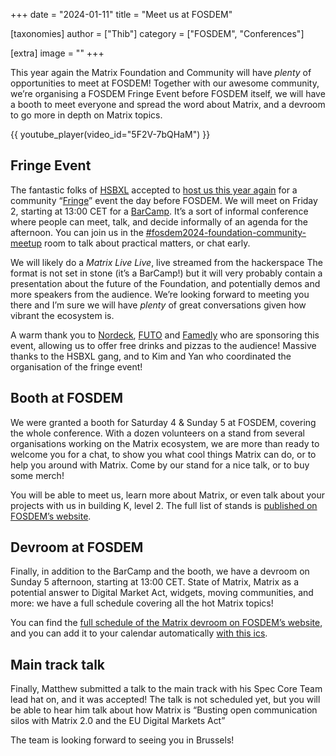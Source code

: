 +++
date = "2024-01-11"
title = "Meet us at FOSDEM"

[taxonomies]
author = ["Thib"]
category = ["FOSDEM", "Conferences"]

[extra]
image = ""
+++

This year again the Matrix Foundation and Community will have _plenty_ of opportunities to meet at FOSDEM! Together with our awesome community, we’re organising a FOSDEM Fringe Event before FOSDEM itself, we will have a booth to meet everyone and spread the word about Matrix, and a devroom to go more in depth on Matrix topics.

{{ youtube_player(video_id="5F2V-7bQHaM") }}

<!-- more -->

## Fringe Event

The fantastic folks of [HSBXL](https://hsbxl.be/) accepted to [host us this year again](https://hsbxl.be/events/byteweek/2024/matrix-community-meetup/) for a community “[Fringe](https://fosdem.org/2024/fringe/)” event the day before FOSDEM. We will meet on Friday 2, starting at 13:00 CET for a [BarCamp](https://en.wikipedia.org/wiki/BarCamp). It’s a sort of informal conference where people can meet, talk, and decide informally of an agenda for the afternoon. You can join us in the [#fosdem2024-foundation-community-meetup](https://matrix.to/#/#fosdem2024-foundation-community-meetup:matrix.org) room to talk about practical matters, or chat early.

We will likely do a _Matrix Live Live_, live streamed from the hackerspace The format is not set in stone (it’s a BarCamp!) but it will very probably contain a presentation about the future of the Foundation, and potentially demos and more speakers from the audience. We’re looking forward to meeting you there and I’m sure we will have _plenty_ of great conversations given how vibrant the ecosystem is.

A warm thank you to [Nordeck](https://nordeck.net/), [FUTO](https://futo.org/) and [Famedly](https://www.famedly.com/) who are sponsoring this event, allowing us to offer free drinks and pizzas to the audience! Massive thanks to the HSBXL gang, and to Kim and Yan who coordinated the organisation of the fringe event!


## Booth at FOSDEM

We were granted a booth for Saturday 4 & Sunday 5 at FOSDEM, covering the whole conference. With a dozen volunteers on a stand from several organisations working on the Matrix ecosystem, we are more than ready to welcome you for a chat, to show you what cool things Matrix can do, or to help you around with Matrix. Come by our stand for a nice talk, or to buy some merch!

You will be able to meet us, learn more about Matrix, or even talk about your projects with us in building K, level 2. The full list of stands is [published on FOSDEM’s website](https://fosdem.org/2024/stands/).


## Devroom at FOSDEM

Finally, in addition to the BarCamp and the booth, we have a devroom on Sunday 5 afternoon, starting at 13:00 CET. State of Matrix, Matrix as a potential answer to Digital Market Act, widgets, moving communities, and more: we have a full schedule covering all the hot Matrix topics!

You can find the [full schedule of the Matrix devroom on FOSDEM’s website](https://fosdem.org/2024/schedule/track/matrix/), and you can add it to your calendar automatically [with this ics](https://fosdem.org/2024/schedule/track/matrix.ics).


## Main track talk

Finally, Matthew submitted a talk to the main track with his Spec Core Team lead hat on, and it was accepted! The talk is not scheduled yet, but you will be able to hear him talk about how Matrix is “Busting open communication silos with Matrix 2.0 and the EU Digital Markets Act”

The team is looking forward to seeing you in Brussels!

